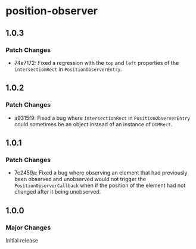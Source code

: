 # position-observer

## 1.0.3

### Patch Changes

- 74e7172: Fixed a regression with the `top` and `left` properties of the `intersectionRect` in `PositionObserverEntry`.

## 1.0.2

### Patch Changes

- a9315f9: Fixed a bug where `intersectionRect` in `PositionObserverEntry` could sometimes be an object instead of an instance of `DOMRect`.

## 1.0.1

### Patch Changes

- 7c2459a: Fixed a bug where observing an element that had previously been observed and unobserved would not trigger the `PositionObserverCallback` when if the position of the element had not changed after it being unobserved.

## 1.0.0

### Major Changes

Initial release
